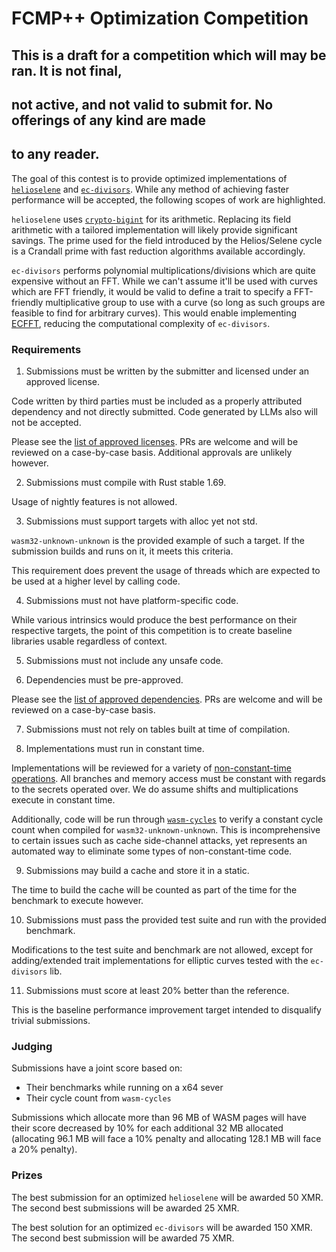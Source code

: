 # FCMP++ Optimization Competition

## This is a draft for a competition which will may be ran. It is not final,
## not active, and not valid to submit for. No offerings of any kind are made
## to any reader.

The goal of this contest is to provide optimized implementations of
[`helioselene`](https://github.com/kayabaNerve/fcmp-plus-plus/tree/develop/crypto/helioselene)
and
[`ec-divisors`](https://github.com/kayabaNerve/fcmp-plus-plus/tree/develop/crypto/divisors).
While any method of achieving faster performance will be accepted, the
following scopes of work are highlighted.

`helioselene` uses
[`crypto-bigint`](https://github.com/RustCrypto/crypto-bigint) for its
arithmetic. Replacing its field arithmetic with a tailored implementation will
likely provide significant savings. The prime used for the field introduced by
the Helios/Selene cycle is a Crandall prime with fast reduction algorithms
available accordingly.

`ec-divisors` performs polynomial multiplications/divisions which are quite
expensive without an FFT. While we can't assume it'll be used with curves which
are FFT friendly, it would be valid to define a trait to specify a FFT-friendly
multiplicative group to use with a curve (so long as such groups are feasible
to find for arbitrary curves). This would enable implementing
[ECFFT](https://arxiv.org/abs/2107.08473), reducing the computational
complexity of `ec-divisors`.

### Requirements

1) Submissions must be written by the submitter and licensed under an approved
   license.

Code written by third parties must be included as a properly attributed
dependency and not directly submitted. Code generated by LLMs also will not be
accepted.

Please see the [list of approved licenses](./licenses). PRs are welcome and
will be reviewed on a case-by-case basis. Additional approvals are unlikely
however.

2) Submissions must compile with Rust stable 1.69.

Usage of nightly features is not allowed.

3) Submissions must support targets with alloc yet not std.

`wasm32-unknown-unknown` is the provided example of such a target. If the
submission builds and runs on it, it meets this criteria.

This requirement does prevent the usage of threads which are expected to be
used at a higher level by calling code.

4) Submissions must not have platform-specific code.

While various intrinsics would produce the best performance on their respective
targets, the point of this competition is to create baseline libraries usable
regardless of context.

5) Submissions must not include any unsafe code.

6) Dependencies must be pre-approved.

Please see the [list of approved dependencies](./dependencies). PRs are welcome
and will be reviewed on a case-by-case basis.

7) Submissions must not rely on tables built at time of compilation.

8) Implementations must run in constant time.

Implementations will be reviewed for a variety of
[non-constant-time operations](https://bearssl.org/constanttime.html). All
branches and memory access must be constant with regards to the secrets
operated over. We do assume shifts and multiplications execute in constant
time.

Additionally, code will be run through
[`wasm-cycles`](https://github.com/kayabaNerve/wasm-cycles) to verify a
constant cycle count when compiled for `wasm32-unknown-unknown`. This is
incomprehensive to certain issues such as cache side-channel attacks, yet
represents an automated way to eliminate some types of non-constant-time code.

9) Submissions may build a cache and store it in a static.

The time to build the cache will be counted as part of the time for the
benchmark to execute however.

10) Submissions must pass the provided test suite and run with the provided
    benchmark.

Modifications to the test suite and benchmark are not allowed, except for
adding/extended trait implementations for elliptic curves tested with the
`ec-divisors` lib.

11) Submissions must score at least 20% better than the reference.

This is the baseline performance improvement target intended to disqualify
trivial submissions.

### Judging

Submissions have a joint score based on:

- Their benchmarks while running on a x64 sever
- Their cycle count from `wasm-cycles`

Submissions which allocate more than 96 MB of WASM pages will have their score
decreased by 10% for each additional 32 MB allocated (allocating 96.1 MB will
face a 10% penalty and allocating 128.1 MB will face a 20% penalty).

### Prizes

The best submission for an optimized `helioselene` will be awarded 50 XMR. The
second best submissions will be awarded 25 XMR.

The best solution for an optimized `ec-divisors` will be awarded 150 XMR. The
second best submission will be awarded 75 XMR.
